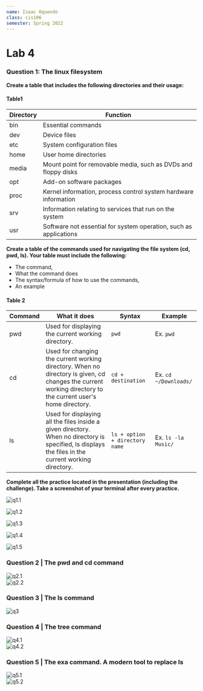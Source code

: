 ```yaml
---
name: Isaac Oquendo
class: cis106
semester: Spring 2022
---
```


# Lab 4

### Question 1: The linux filesystem

**Create a table that includes the following directories and their usage:**
#### Table1
| Directory | Function |
| ------------------- | ------------ |
| bin | Essential commands |
| dev | Device files |
| etc | System configuration files |
| home | User home directories |
| media | Mount point for removable media, such as DVDs and floppy disks |
| opt | Add-on software packages |
| proc | Kernel information, process control system hardware information |
| srv | Information relating to services that run on the system |
| usr | Software not essential for system operation, such as applications |


**Create a table of the commands used for navigating the file system (cd, pwd, ls). Your table must include the following:**

- The command,
- What the command does
- The syntax/formula of how to use the commands,
- An example


#### Table 2

| Command |	What it does	| Syntax| 	Example |
| -------| ------ | ------ | ----- |
| pwd | Used for displaying the current working directory. | `pwd` | Ex. `pwd` |
|cd | Used for changing the current working directory. When no directory is given, cd changes the current working directory to the current user's home directory.| `cd + destination` | Ex. `cd ~/Downloads/`|
| ls | Used for displaying all the files inside a given directory. When no directory is specified, ls displays the files in the current working directory. | `ls + option + directory name` | Ex. `ls -la Music/` |

**Complete all the practice located in the presentation (including the challenge). Take a screenshot of your terminal after every practice.**

![q1.1](q1.1.png)

![q1.2](q1.2.png)

![q1.3](q1.3.png)

![q1.4](q1.4.png)

![q1.5](q1.5.png)

### Question 2 | The pwd and cd command 
![q2.1](q2.1.png)<br>
![q2.2](q2.2.png)<br>



### Question 3 | The ls command 
![q3](q3.png)<br>

### Question 4 | The tree command 
![q4.1](q4.1.png)<br>
![q4.2](q4.2.png)<br>
### Question 5 | The exa command. A modern tool to replace ls

![q5.1](q5.1.png)<br>
![q5.2](q5.2.png)<br>